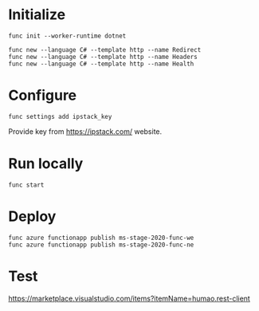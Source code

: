 # Initialize

```
func init --worker-runtime dotnet
```

```
func new --language C# --template http --name Redirect
func new --language C# --template http --name Headers
func new --language C# --template http --name Health
```

# Configure

```
func settings add ipstack_key
```
Provide key from https://ipstack.com/ website.

# Run locally

```
func start
```

# Deploy

```
func azure functionapp publish ms-stage-2020-func-we
func azure functionapp publish ms-stage-2020-func-ne
```

# Test
https://marketplace.visualstudio.com/items?itemName=humao.rest-client
